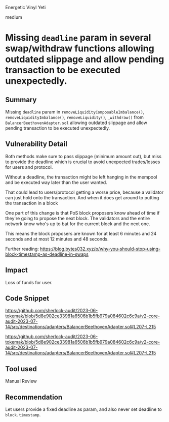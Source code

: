 Energetic Vinyl Yeti

medium

# Missing `deadline` param in several swap/withdraw functions allowing outdated slippage and allow pending transaction to be executed unexpectedly.
## Summary

Missing `deadline` param in `removeLiquidityComposableImbalance()`, `removeLiquidityImbalance()`, `removeLiquidity()`, `_withdraw()` from `BalancerBeethovenAdapter.sol` allowing outdated slippage and allow pending transaction to be executed unexpectedly.

## Vulnerability Detail

Both methods make sure to pass slippage (minimum amount out), but miss to provide the deadline which is crucial to avoid unexpected trades/losses for users and protocol.

Without a deadline, the transaction might be left hanging in the mempool and be executed way later than the user wanted.

That could lead to users/protocol getting a worse price, because a validator can just hold onto the transaction. And when it does get around to putting the transaction in a block

One part of this change is that PoS block proposers know ahead of time if they're going to propose the next block. The validators and the entire network know who's up to bat for the current block and the next one.

This means the block proposers are known for at least 6 minutes and 24 seconds and at most 12 minutes and 48 seconds.

Further reading:
https://blog.bytes032.xyz/p/why-you-should-stop-using-block-timestamp-as-deadline-in-swaps

## Impact

Loss of funds for user.

## Code Snippet

https://github.com/sherlock-audit/2023-06-tokemak/blob/5d8e902ce33981a6506b1b5fb979a084602c6c9a/v2-core-audit-2023-07-14/src/destinations/adapters/BalancerBeethovenAdapter.sol#L207-L215

https://github.com/sherlock-audit/2023-06-tokemak/blob/5d8e902ce33981a6506b1b5fb979a084602c6c9a/v2-core-audit-2023-07-14/src/destinations/adapters/BalancerBeethovenAdapter.sol#L207-L215

## Tool used

Manual Review

## Recommendation

Let users provide a fixed deadline as param, and also never set deadline to `block.timestamp`.